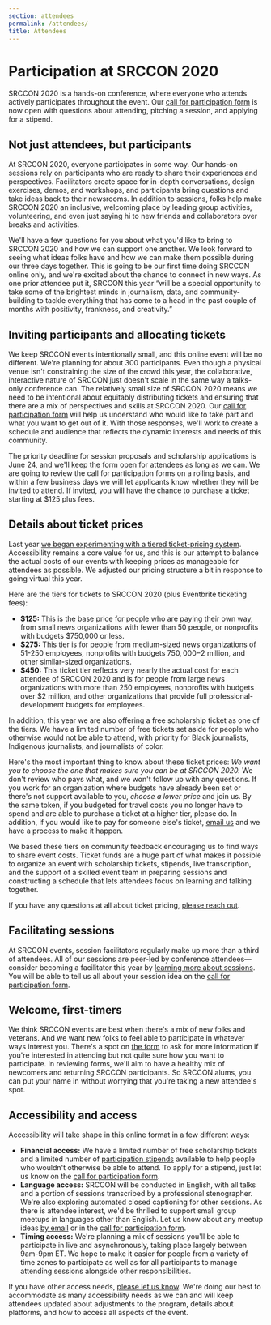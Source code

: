 ```yaml
---
section: attendees
permalink: /attendees/
title: Attendees
---
```


# Participation at SRCCON 2020

SRCCON 2020 is a hands-on conference, where everyone who attends actively participates throughout the event. Our [call for participation form](/participation/form) is now open with questions about attending, pitching a session, and applying for a stipend.

## Not just attendees, but participants

At SRCCON 2020, everyone participates in some way. Our hands-on sessions rely on participants who are ready to share their experiences and perspectives. Facilitators create space for in-depth conversations, design exercises, demos, and workshops, and participants bring questions and take ideas back to their newsrooms. In addition to sessions, folks help make SRCCON 2020 an inclusive, welcoming place by leading group activities, volunteering, and even just saying hi to new friends and collaborators over breaks and activities.

We'll have a few questions for you about what you'd like to bring to SRCCON 2020 and how we can support one another. We look forward to seeing what ideas folks have and how we can make them possible during our three days together. This is going to be our first time doing SRCCON online only, and we're excited about the chance to connect in new ways. As one prior attendee put it, SRCCON this year “will be a special opportunity to take some of the brightest minds in journalism, data, and community-building to tackle everything that has come to a head in the past couple of months with positivity, frankness, and creativity.”

## Inviting participants and allocating tickets

We keep SRCCON events intentionally small, and this online event will be no different. We're planning for about 300 participants. Even though a physical venue isn't constraining the size of the crowd this year, the collaborative, interactive nature of SRCCON just doesn't scale in the same way a talks-only conference can. The relatively small size of SRCCON 2020 means we need to be intentional about equitably distributing tickets and ensuring that there are a mix of perspectives and skills at SRCCON 2020. Our [call for participation form](/participation/form) will help us understand who would like to take part and what you want to get out of it. With those responses, we'll work to create a schedule and audience that reflects the dynamic interests and needs of this community.

The priority deadline for session proposals and scholarship applications is June 24, and we'll keep the form open for attendees as long as we can. We are going to review the call for participation forms on a rolling basis, and within a few business days we will let applicants know whether they will be invited to attend. If invited, you will have the chance to purchase a ticket starting at $125 plus fees.

<span id="tickets"></span>

## Details about ticket prices

Last year [we began experimenting with a tiered ticket-pricing system](https://opennews.org/blog/srccon-2019-launch). Accessibility remains a core value for us, and this is our attempt to balance the actual costs of our events with keeping prices as manageable for attendees as possible. We adjusted our pricing structure a bit in response to going virtual this year.

Here are the tiers for tickets to SRCCON 2020 (plus Eventbrite ticketing fees):

* **$125:** This is the base price for people who are paying their own way, from small news organizations with fewer than 50 people, or nonprofits with budgets $750,000 or less.
* **$275:** This tier is for people from medium-sized news organizations of 51-250 employees, nonprofits with budgets $750,000-$2 million, and other similar-sized organizations.
* **$450:** This ticket tier reflects very nearly the actual cost for each attendee of SRCCON 2020 and is for people from large news organizations with more than 250 employees, nonprofits with budgets over $2 million, and other organizations that provide full professional-development budgets for employees.

In addition, this year we are also offering a free scholarship ticket as one of the tiers. We have a limited number of free tickets set aside for people who otherwise would not be able to attend, with priority for Black journalists, Indigenous journalists, and journalists of color.

Here's the most important thing to know about these ticket prices: _We want you to choose the one that makes sure you can be at SRCCON 2020._ We don't review who pays what, and we won't follow up with any questions. If you work for an organization where budgets have already been set or there's not support available to you, _choose a lower price_ and join us. By the same token, if you budgeted for travel costs you no longer have to spend and are able to purchase a ticket at a higher tier, please do. In addition, if you would like to pay for someone else's ticket, [email us](mailto:erika@opennews.org) and we have a process to make it happen.

We based these tiers on community feedback encouraging us to find ways to share event costs. Ticket funds are a huge part of what makes it possible to organize an event with scholarship tickets, stipends, live transcription, and the support of a skilled event team in preparing sessions and constructing a schedule that lets attendees focus on learning and talking together.

If you have any questions at all about ticket pricing, [please reach out](mailto:srccon@opennews.org).

## Facilitating sessions

At SRCCON events, session facilitators regularly make up more than a third of attendees. All of our sessions are peer-led by conference attendees—consider becoming a facilitator this year by [learning more about sessions](/sessions/proposal-guide). You will be able to tell us all about your session idea on the [call for participation form](/participation/form). 

## Welcome, first-timers

We think SRCCON events are best when there's a mix of new folks and veterans. And we want new folks to feel able to participate in whatever ways interest you. There's a spot on [the form](/participation/form) to ask for more information if you're interested in attending but not quite sure how you want to participate. In reviewing forms, we'll aim to have a healthy mix of newcomers and returning SRCCON participants. So SRCCON alums, you can put your name in without worrying that you're taking a new attendee's spot.

## Accessibility and access

Accessibility will take shape in this online format in a few different ways:
 
 * **Financial access:** We have a limited number of free scholarship tickets and a limited number of [participation stipends](/scholarships) available to help people who wouldn't otherwise be able to attend. To apply for a stipend, just let us know on the [call for participation form](/participation/form). 
 * **Language access:** SRCCON will be conducted in English, with all talks and a portion of sessions transcribed by a professional stenographer. We're also exploring automated closed captioning for other sessions. As there is attendee interest, we'd be thrilled to support small group meetups in languages other than English. Let us know about any meetup ideas [by email](mailto:srccon@opennews.org) or in the [call for participation form](/participation/form).
 * **Timing access:** We're planning a mix of sessions you'll be able to participate in live and asynchronously, taking place largely between 9am-9pm ET. We hope to make it easier for people from a variety of time zones to participate as well as for all participants to manage attending sessions alongside other responsibilities.
 
If you have other access needs, [please let us know](mailto:srccon@opennews.org). We're doing our best to accommodate as many accessibility needs as we can and will keep attendees updated about adjustments to the program, details about platforms, and how to access all aspects of the event.
